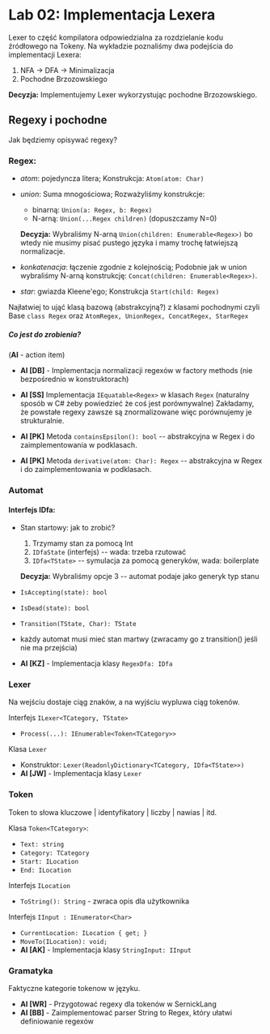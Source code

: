 # Lab 02: Implementacja Lexera
Lexer to część kompilatora odpowiedzialna za rozdzielanie kodu źródłowego na Tokeny.
Na wykładzie poznaliśmy dwa podejścia do implementacji  Lexera:

1. NFA -> DFA -> Minimalizacja
2. Pochodne Brzozowskiego

**Decyzja:** Implementujemy Lexer wykorzystując pochodne Brzozowskiego.

## Regexy i pochodne
Jak będziemy opisywać regexy?

### Regex:
* *atom*: pojedyncza litera; Konstrukcja: `Atom(atom: Char)`
  
* *union*: Suma mnogościowa; Rozważyliśmy konstrukcje:
  - binarną: `Union(a: Regex, b: Regex)`
  - N-arną: `Union(...Regex children)` (dopuszczamy N=0)

  **Decyzja:** Wybraliśmy N-arną `Union(children: Enumerable<Regex>)` bo wtedy nie musimy pisać pustego języka i mamy trochę łatwiejszą normalizacje.

* *konkatenacja*: łączenie zgodnie z kolejnością; Podobnie jak w union wybraliśmy N-arną konstrukcję: `Concat(children: Enumerable<Regex>)`.
  
* *star*: gwiazda Kleene'ego; Konstrukcja `Start(child: Regex)`

Najłatwiej to ująć klasą bazową (abstrakcyjną?) z klasami pochodnymi czyli
Base `class Regex` oraz `AtomRegex, UnionRegex, ConcatRegex, StarRegex`


##### Co jest do zrobienia?
(**AI** - action item)

* **AI [DB]** - Implementacja normalizacji regexów w factory methods (nie bezpośrednio w konstruktorach)

* **AI [SS]** Implementacja `IEquatable<Regex>` w klasach `Regex` (naturalny sposób w C# żeby powiedzieć że coś jest porównywalne)
  Zakładamy, że powstałe regexy zawsze są znormalizowane więc porównujemy je strukturalnie.

* **AI [PK]** Metoda `containsEpsilon(): bool` -- abstrakcyjna w Regex i do zaimplementowania w podklasach.

* **AI [PK]** Metoda `derivative(atom: Char): Regex` -- abstrakcyjna w Regex i do zaimplementowania w podklasach.



### Automat

#### Interfejs IDfa:
* Stan startowy: jak to zrobić?
  1. Trzymamy stan za pomocą Int
  2. `IDfaState` (interfejs) -- wada: trzeba rzutować
  3. `IDfa<TState>` -- symulacja za pomocą generyków, wada: boilerplate
   
  **Decyzja:** Wybraliśmy opcje 3 -- automat podaje jako generyk typ stanu
* `IsAccepting(state): bool`
* `IsDead(state): bool`
* `Transition(TState, Char): TState`
* każdy automat musi mieć stan martwy (zwracamy go z transition() jeśli nie ma przejścia)

* **AI [KZ]** - Implementacja klasy `RegexDfa: IDfa`

### Lexer
Na wejściu dostaje ciąg znaków, a na wyjściu wypluwa ciąg tokenów.

Interfejs `ILexer<TCategory, TState>`
* `Process(...): IEnumerable<Token<TCategory>>`

Klasa `Lexer`
* Konstruktor: `Lexer(ReadonlyDictionary<TCategory, IDfa<TState>>)`
* **AI [JW]** - Implementacja klasy `Lexer`

### Token
Token to słowa kluczowe | identyfikatory | liczby | nawias | itd.

Klasa `Token<TCategory>`:
* `Text: string`
* `Category: TCategory`
* `Start: ILocation`
* `End: ILocation`

Interfejs `ILocation`
* `ToString(): String` - zwraca opis dla użytkownika

Interfejs `IInput : IEnumerator<Char>`
* `CurrentLocation: ILocation { get; }`
* `MoveTo(ILocation): void;`
* **AI [AK]** - Implementacja klasy `StringInput: IInput`


### Gramatyka

Faktyczne kategorie tokenow w języku.
* **AI [WR]** - Przygotować regexy dla tokenów w SernickLang
* **AI [BB]** - Zaimplementować parser String to Regex, który ułatwi definiowanie regexów
